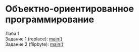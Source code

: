 # Объектно-ориентированное программирование
Лаба 1  
Задание 1 (replace): [main()](Task1/Replace/main.cpp#L6)  
Задание 2 (flipbyte): [main()](Task1/Flipbyte/main.cpp#L42)
